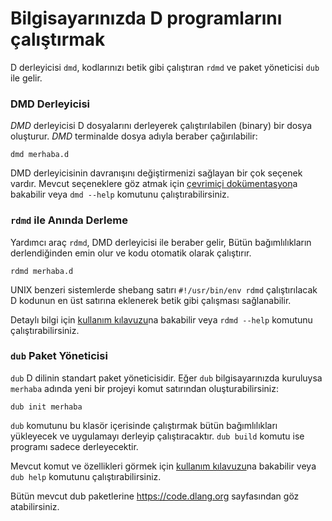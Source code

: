 # Bilgisayarınızda D programlarını çalıştırmak

D derleyicisi `dmd`, kodlarınızı betik gibi çalıştıran `rdmd` ve paket yöneticisi `dub` ile gelir.

### DMD Derleyicisi

*DMD* derleyicisi D dosyalarını derleyerek çalıştırılabilen (binary) bir dosya oluşturur. *DMD* terminalde dosya adıyla beraber çağırılabilir:

    dmd merhaba.d

DMD derleyicisinin davranışını değiştirmenizi sağlayan bir çok seçenek vardır. Mevcut seçeneklere göz atmak için [çevrimiçi dokümentasyon](https://dlang.org/dmd.html#switches)a bakabilir veya `dmd --help` komutunu çalıştırabilirsiniz.

### `rdmd` ile Anında Derleme

Yardımcı araç `rdmd`, DMD derleyicisi ile beraber gelir, Bütün bağımlılıkların derlendiğinden emin olur ve kodu otomatik olarak çalıştırır.

    rdmd merhaba.d

UNIX benzeri sistemlerde shebang satırı `#!/usr/bin/env rdmd` çalıştırılacak D kodunun en üst satırına eklenerek betik gibi çalışması sağlanabilir.


Detaylı bilgi için [kullanım kılavuzu](https://dlang.org/rdmd.html)na bakabilir veya `rdmd --help` komutunu çalıştırabilirsiniz.

### `dub` Paket Yöneticisi

`dub` D dilinin standart paket yöneticisidir. Eğer `dub` bilgisayarınızda kuruluysa `merhaba` adında yeni bir projeyi komut satırından oluşturabilirsiniz:

    dub init merhaba

`dub` komutunu bu klasör içerisinde çalıştırmak bütün bağımlılıkları yükleyecek ve uygulamayı derleyip çalıştıracaktır. `dub build` komutu ise programı sadece derleyecektir.

Mevcut komut ve özellikleri görmek için [kullanım kılavuzu](https://code.dlang.org/docs/commandline)na bakabilir veya `dub help` komutunu çalıştırabilirsiniz.

Bütün mevcut dub paketlerine https://code.dlang.org sayfasından göz atabilirsiniz.
